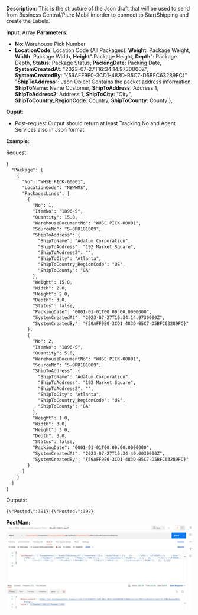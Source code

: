 **Description**:
This is the structure of the Json draft that will be used to send from Business Central/Plure Mobil in order to connect to StartShipping and create the Labels.

**Input**: Array
**Parameters**: 
-	**No**: Warehouse Pick Number
-	**LocationCode**: Location Code (All Packages).
          **Weight**: Package Weight,
          **Width**: Package Width,
          **Height**":Package Height,
          **Depth**": Package Depth,
          **Status**: Package Status,
          **PackingDate**: Packing Date,
          **SystemCreatedAt**: "2023-07-27T16:34:14.9730000Z",
          **SystemCreatedBy**: "{59AFF9E0-3CD1-483D-B5C7-D5BFC63289FC}"
           "**ShipToAddress**": Json Object Contains the packet address information, 
            **ShipToName**:  Name Customer,
            **ShipToAddress**: Address 1,
            **ShipToAddress2**: Address 1,
            **ShipToCity**: "City",
            **ShipToCountry_RegionCode**: Country,
            **ShipToCounty**: County
          },

**Ouput**: 
-	Post-request Output should return at least Tracking No and Agent Services also in Json format.


**Example**:

Request:
```
{
  "Package": [
    {
      "No": "WHSE PICK-00001",
      "LocationCode": "NEWWMS",
      "PackagesLines": [
        {
          "No": 1,
          "ItemNo": "1896-S",
          "Quantity": 15.0,
          "WarehouseDocumentNo": "WHSE PICK-00001",
          "SourceNo": "S-ORD101009",
          "ShipToAddress": {
            "ShipToName": "Adatum Corporation",
            "ShipToAddress": "192 Market Square",
            "ShipToAddress2": "",
            "ShipToCity": "Atlanta",
            "ShipToCountry_RegionCode": "US",
            "ShipToCounty": "GA"
          },
          "Weight": 15.0,
          "Width": 2.0,
          "Height": 2.0,
          "Depth": 3.0,
          "Status": false,
          "PackingDate": "0001-01-01T00:00:00.0000000",
          "SystemCreatedAt": "2023-07-27T16:34:14.9730000Z",
          "SystemCreatedBy": "{59AFF9E0-3CD1-483D-B5C7-D5BFC63289FC}"
        },
        {
          "No": 2,
          "ItemNo": "1896-S",
          "Quantity": 5.0,
          "WarehouseDocumentNo": "WHSE PICK-00001",
          "SourceNo": "S-ORD101009",
          "ShipToAddress": {
            "ShipToName": "Adatum Corporation",
            "ShipToAddress": "192 Market Square",
            "ShipToAddress2": "",
            "ShipToCity": "Atlanta",
            "ShipToCountry_RegionCode": "US",
            "ShipToCounty": "GA"
          },
          "Weight": 1.0,
          "Width": 3.0,
          "Height": 3.0,
          "Depth": 3.0,
          "Status": false,
          "PackingDate": "0001-01-01T00:00:00.0000000",
          "SystemCreatedAt": "2023-07-27T16:34:40.0030000Z",
          "SystemCreatedBy": "{59AFF9E0-3CD1-483D-B5C7-D5BFC63289FC}"
        }
      ]
    }
  ]
}
```


Outputs:
```
{\"Posted\":391}|{\"Posted\":392}

```
**PostMan:**
![image.png](/.attachments/image-12b7180f-f65f-4931-bc15-f389d522ef01.png)